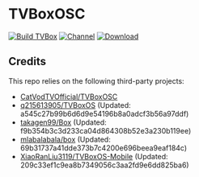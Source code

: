 # TVBoxOSC

[![Build TVBox](https://github.com/roacn/TVBoxOSC/actions/workflows/build.yml/badge.svg)](https://github.com/roacn/TVBoxOSC/actions/workflows/build.yml)
[![Channel](https://img.shields.io/badge/Follow-Telegram-blue.svg?logo=telegram)](https://t.me/TVBoxOSC)
[![Download](https://img.shields.io/github/v/release/roacn/TVBoxOSC?color=orange&logoColor=orange&label=Download&logo=DocuSign)](https://github.com/roacn/TVBoxOSC/releases/latest) 


## Credits
This repo relies on the following third-party projects:
- [CatVodTVOfficial/TVBoxOSC](https://github.com/CatVodTVOfficial/TVBoxOSC)
- [q215613905/TVBoxOS](https://github.com/q215613905/TVBoxOS) (Updated: a545c27b99b6d6d9e54196b8a0adcf3b56a97ddf)
- [takagen99/Box](https://github.com/takagen99/Box) (Updated: f9b354b3c3d233ca04d864308b52e3a230b119ee)
- [mlabalabala/box](https://github.com/mlabalabala/box) (Updated: 69b31737a41dde373b7c4200e696beea9eaf184c)
- [XiaoRanLiu3119/TVBoxOS-Mobile](https://github.com/XiaoRanLiu3119/TVBoxOS-Mobile) (Updated: 209c33ef1c9ea8b7349056c3aa2fd9e6dd825ba6)
